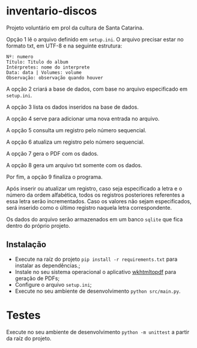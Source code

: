 # inventario-discos
Projeto voluntário em prol da cultura de Santa Catarina.

Opção 1 lê o arquivo definido em `setup.ini`. O arquivo precisar estar no formato txt, em UTF-8 e na seguinte estrutura:
```
Nº: numero
Título: Titulo do album
Intérpretes: nome do interprete
Data: data | Volumes: volume
Observação: observação quando houver
```

A opção 2 criará a base de dados, com base no arquivo especificado em `setup.ini`.

A opção 3 lista os dados inseridos na base de dados.

A opção 4 serve para adicionar uma nova entrada no arquivo.

A opção 5 consulta um registro pelo número sequencial.

A opção 6 atualiza um registro pelo número sequencial.

A opção 7 gera o PDF com os dados.

A opção 8 gera um arquivo txt somente com os dados.

Por fim, a opção 9 finaliza o programa.

Após inserir ou atualizar um registro, caso seja especificado a letra e o número da ordem alfabética, todos os registros
posteriores referentes a essa letra serão incrementados. Caso os valores não sejam especificados, será inserido como o
último registro naquela letra correspondente.

Os dados do arquivo serão armazenados em um banco `sqlite` que fica dentro do próprio projeto. 

## Instalação
- Execute na raíz do projeto `pip install -r requirements.txt` para instalar as dependências.;
- Instale no seu sistema operacional o aplicativo [wkhtmltopdf](https://wkhtmltopdf.org/downloads.html) 
para geração de PDFs;
- Configure o arquivo `setup.ini`;
- Execute no seu ambiente de desenvolvimento `python src/main.py`.

# Testes
Execute no seu ambiente de desenvolvimento `python -m unittest` a partir da raíz do projeto.
